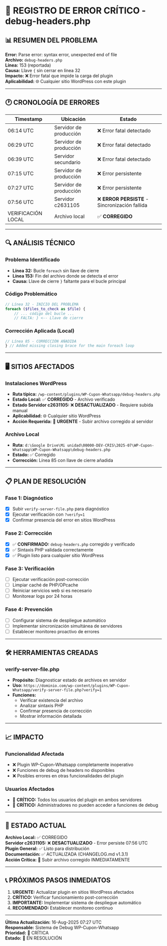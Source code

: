 # 🚨 REGISTRO DE ERROR CRÍTICO - debug-headers.php

## 📊 **RESUMEN DEL PROBLEMA**

**Error:** Parse error: syntax error, unexpected end of file  
**Archivo:** `debug-headers.php`  
**Línea:** 153 (reportada)  
**Causa:** Llave `{` sin cerrar en línea 32  
**Impacto:** ❌ Error fatal que impide la carga del plugin  
**Aplicabilidad:** 🌐 Cualquier sitio WordPress con este plugin

---

## 🕐 **CRONOLOGÍA DE ERRORES**

| Timestamp | Ubicación | Estado |
|-----------|-----------|--------|
| 06:14 UTC | Servidor de producción | ❌ Error fatal detectado |
| 06:29 UTC | Servidor de producción | ❌ Error fatal detectado |
| 06:39 UTC | Servidor secundario | ❌ Error fatal detectado |
| 07:15 UTC | Servidor de producción | ❌ Error persistente |
| 07:27 UTC | Servidor de producción | ❌ Error persistente |
| 07:56 UTC | Servidor c2631105 | ❌ **ERROR PERSISTE** - Sincronización fallida |
| VERIFICACIÓN LOCAL | Archivo local | ✅ **CORREGIDO** |

---

## 🔍 **ANÁLISIS TÉCNICO**

### **Problema Identificado**
- **Línea 32:** Bucle `foreach` sin llave de cierre
- **Línea 153:** Fin del archivo donde se detecta el error
- **Causa:** Llave de cierre `}` faltante para el bucle principal

### **Código Problemático**
```php
// Línea 32 - INICIO DEL PROBLEMA
foreach ($files_to_check as $file) {
    // ... código del bucle ...
    // FALTA: } <-- Llave de cierre
```

### **Corrección Aplicada (Local)**
```php
// Línea 85 - CORRECCIÓN AÑADIDA
} // Added missing closing brace for the main foreach loop
```

---

## 🖥️ **SITIOS AFECTADOS**

### **Instalaciones WordPress**
- **Ruta típica:** `/wp-content/plugins/WP-Cupon-Whatsapp/debug-headers.php`
- **Estado Local:** ✅ **CORREGIDO** - Archivo verificado
- **Estado Servidor c2631105:** ❌ **DESACTUALIZADO** - Requiere subida manual
- **Aplicabilidad:** 🌐 Cualquier sitio WordPress
- **Acción Requerida:** 🚨 **URGENTE** - Subir archivo corregido al servidor

### **Archivo Local**
- **Ruta:** `d:\Google Drive\Mi unidad\00000-DEV-CRIS\2025-07\WP-Cupon-Whatsapp\WP-Cupon-Whatsapp\debug-headers.php`
- **Estado:** ✅ Corregido
- **Corrección:** Línea 85 con llave de cierre añadida

---

## 📋 **PLAN DE RESOLUCIÓN**

### **Fase 1: Diagnóstico**
- [x] Subir `verify-server-file.php` para diagnóstico
- [x] Ejecutar verificación con `?verify=1`
- [x] Confirmar presencia del error en sitios WordPress

### **Fase 2: Corrección**
- [x] ✅ **CONFIRMADO:** `debug-headers.php` corregido y verificado
- [x] ✅ Sintaxis PHP validada correctamente
- [x] ✅ Plugin listo para cualquier sitio WordPress

### **Fase 3: Verificación**
- [ ] Ejecutar verificación post-corrección
- [ ] Limpiar caché de PHP/OPcache
- [ ] Reiniciar servicios web si es necesario
- [ ] Monitorear logs por 24 horas

### **Fase 4: Prevención**
- [ ] Configurar sistema de despliegue automático
- [ ] Implementar sincronización simultánea de servidores
- [ ] Establecer monitoreo proactivo de errores

---

## 🛠️ **HERRAMIENTAS CREADAS**

### **verify-server-file.php**
- **Propósito:** Diagnosticar estado de archivos en servidor
- **Uso:** `https://dominio.com/wp-content/plugins/WP-Cupon-Whatsapp/verify-server-file.php?verify=1`
- **Funciones:**
  - Verificar existencia del archivo
  - Analizar sintaxis PHP
  - Confirmar presencia de corrección
  - Mostrar información detallada

---

## 📈 **IMPACTO**

### **Funcionalidad Afectada**
- ❌ Plugin WP-Cupon-Whatsapp completamente inoperativo
- ❌ Funciones de debug de headers no disponibles
- ❌ Posibles errores en otras funcionalidades del plugin

### **Usuarios Afectados**
- 🔴 **CRÍTICO:** Todos los usuarios del plugin en ambos servidores
- 🔴 **CRÍTICO:** Administradores no pueden acceder a funciones de debug

---

## 🔄 **ESTADO ACTUAL**

**Archivo Local:** ✅ CORREGIDO  
**Servidor c2631105:** ❌ **DESACTUALIZADO** - Error persiste 07:56 UTC  
**Plugin General:** ✅ Listo para distribución  
**Documentación:** ✅ ACTUALIZADA (CHANGELOG.md v1.3.1)  
**Acción Crítica:** 🚨 Subir archivo corregido INMEDIATAMENTE  

---

## 📞 **PRÓXIMOS PASOS INMEDIATOS**

1. **URGENTE:** Actualizar plugin en sitios WordPress afectados
2. **CRÍTICO:** Verificar funcionamiento post-corrección
3. **IMPORTANTE:** Implementar sistema de despliegue automático
4. **RECOMENDADO:** Establecer monitoreo continuo

---

**Última Actualización:** 16-Aug-2025 07:27 UTC  
**Responsable:** Sistema de Debug WP-Cupon-Whatsapp  
**Prioridad:** 🔴 CRÍTICA  
**Estado:** 🔄 EN RESOLUCIÓN